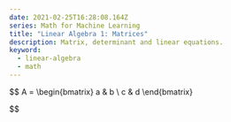```yaml
---
date: 2021-02-25T16:28:08.164Z
series: Math for Machine Learning
title: "Linear Algebra 1: Matrices"
description: Matrix, determinant and linear equations.
keyword:
  - linear-algebra
  - math
---
```

$$
A = 
\begin{bmatrix}
    a & b \\
    c & d 
\end{bmatrix}

$$